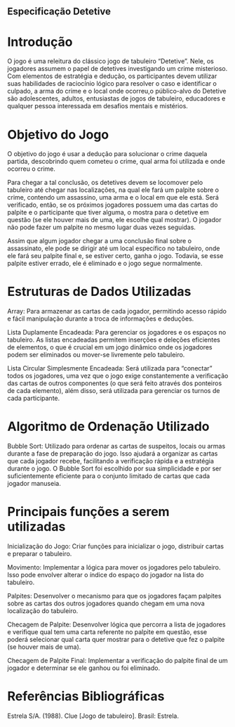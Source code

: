 ## Especificação Detetive
# Introdução
O jogo é uma releitura do clássico jogo de tabuleiro “Detetive”. Nele, os jogadores assumem o papel de detetives investigando um crime misterioso. Com elementos de estratégia e dedução, os participantes devem utilizar suas habilidades de raciocínio lógico para resolver o caso e identificar o culpado, a arma do crime e o local onde ocorreu,o público-alvo do Detetive são adolescentes, adultos, entusiastas de jogos de tabuleiro, educadores e qualquer pessoa interessada em desafios mentais e mistérios.


# Objetivo do Jogo
O objetivo do jogo é usar a dedução para solucionar o crime daquela partida, descobrindo quem cometeu o crime, qual arma foi utilizada e onde ocorreu o crime.

Para chegar a tal conclusão, os detetives devem se locomover pelo tabuleiro até chegar nas localizações, na qual ele fará um palpite sobre o crime, contendo um assassino, uma arma e o local em que ele está. Será verificado, então, se os próximos jogadores possuem uma das cartas do palpite e o participante que tiver alguma, o mostra para o detetive em questão (se ele houver mais de uma, ele escolhe qual mostrar). O jogador não pode fazer um palpite no mesmo lugar duas vezes seguidas.

Assim que algum jogador chegar a uma conclusão final sobre o assassinato, ele pode se dirigir até um local específico no tabuleiro, onde ele fará seu palpite final e, se estiver certo, ganha o jogo. Todavia, se esse palpite estiver errado, ele é eliminado e o jogo segue normalmente.


# Estruturas de Dados Utilizadas
Array: Para armazenar as cartas de cada jogador, permitindo acesso rápido e fácil manipulação durante a troca de informações e deduções.

Lista Duplamente Encadeada: Para gerenciar os jogadores e os espaços no tabuleiro. As listas encadeadas permitem inserções e deleções eficientes de elementos, o que é crucial em um jogo dinâmico onde os jogadores podem ser eliminados ou mover-se livremente pelo tabuleiro.

Lista Circular Simplesmente Encadeada: Será utilizada para “conectar” todos os jogadores, uma vez que o jogo exige constantemente a verificação das cartas de outros componentes (o que será feito através dos ponteiros de cada elemento), além disso, será utilizada para gerenciar os turnos de cada participante.


# Algoritmo de Ordenação Utilizado
Bubble Sort: Utilizado para ordenar as cartas de suspeitos, locais ou armas durante a fase de preparação do jogo. Isso ajudará a organizar as cartas que cada jogador recebe, facilitando a verificação rápida e a estratégia durante o jogo. O Bubble Sort foi escolhido por sua simplicidade e por ser suficientemente eficiente para o conjunto limitado de cartas que cada jogador manuseia.


# Principais funções a serem utilizadas
Inicialização do Jogo: Criar funções para inicializar o jogo, distribuir cartas e preparar o tabuleiro.

Movimento: Implementar a lógica para mover os jogadores pelo tabuleiro. Isso pode envolver alterar o índice do espaço do jogador na lista do tabuleiro.

Palpites: Desenvolver o mecanismo para que os jogadores façam palpites sobre as cartas dos outros jogadores quando chegam em uma nova localização do tabuleiro.

Checagem de Palpite: Desenvolver lógica que percorra a lista de jogadores e verifique qual tem uma carta referente no palpite em questão, esse poderá selecionar qual carta quer mostrar para o detetive que fez o palpite (se houver mais de uma).

Checagem de Palpite Final: Implementar a verificação do palpite final de um jogador e determinar se ele ganhou ou foi eliminado.

# Referências Bibliográficas
Estrela S/A. (1988). Clue [Jogo de tabuleiro]. Brasil: Estrela.
